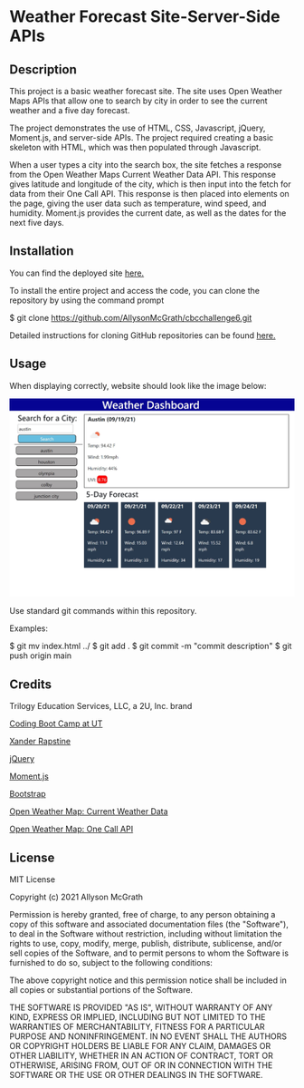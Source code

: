 # Weather Forecast Site-Server-Side APIs

## Description

This project is a basic weather forecast site. The site uses Open Weather Maps APIs that allow one to search by city in order to see the current weather and a five day forecast.

The project demonstrates the use of HTML, CSS, Javascript, jQuery, Moment.js, and server-side APIs. The project required creating a basic skeleton with HTML, which was then populated through Javascript.

When a user types a city into the search box, the site fetches a response from the Open Weather Maps Current Weather Data API. This response gives latitude and longitude of the city, which is then input into the fetch for data from their One Call API. This response is then placed into elements on the page, giving the user data such as temperature, wind speed, and humidity. Moment.js provides the current date, as well as the dates for the next five days.

## Installation

You can find the deployed site [here.](https://allysonmcgrath.github.io/cbcchallenge6/)

To install the entire project and access the code, you can clone the repository by using the command prompt

$ git clone https://github.com/AllysonMcGrath/cbcchallenge6.git

Detailed instructions for cloning GitHub repositories can be found [here.](https://docs.github.com/en/github/creating-cloning-and-archiving-repositories/cloning-a-repository-from-github/cloning-a-repository)



## Usage

When displaying correctly, website should look like the image below:

![Website with weather forecast](assets/images/weathersite.JPG)

Use standard git commands within this repository.

Examples:

$ git mv index.html ../
$ git add .
$ git commit -m "commit description"
$ git push origin main

## Credits

Trilogy Education Services, LLC, a 2U, Inc. brand

[Coding Boot Camp at UT](https://github.com/the-Coding-Boot-Camp-at-UT)

[Xander Rapstine](https://github.com/Xandromus)

[jQuery](https://jquery.com/)

[Moment.js](https://momentjs.com/)

[Bootstrap](https://getbootstrap.com/)

[Open Weather Map: Current Weather Data](https://openweathermap.org/current)

[Open Weather Map: One Call API](https://openweathermap.org/api/one-call-api)


## License

MIT License

Copyright (c) 2021 Allyson McGrath

Permission is hereby granted, free of charge, to any person obtaining a copy
of this software and associated documentation files (the "Software"), to deal
in the Software without restriction, including without limitation the rights
to use, copy, modify, merge, publish, distribute, sublicense, and/or sell
copies of the Software, and to permit persons to whom the Software is
furnished to do so, subject to the following conditions:

The above copyright notice and this permission notice shall be included in all
copies or substantial portions of the Software.

THE SOFTWARE IS PROVIDED "AS IS", WITHOUT WARRANTY OF ANY KIND, EXPRESS OR
IMPLIED, INCLUDING BUT NOT LIMITED TO THE WARRANTIES OF MERCHANTABILITY,
FITNESS FOR A PARTICULAR PURPOSE AND NONINFRINGEMENT. IN NO EVENT SHALL THE
AUTHORS OR COPYRIGHT HOLDERS BE LIABLE FOR ANY CLAIM, DAMAGES OR OTHER
LIABILITY, WHETHER IN AN ACTION OF CONTRACT, TORT OR OTHERWISE, ARISING FROM,
OUT OF OR IN CONNECTION WITH THE SOFTWARE OR THE USE OR OTHER DEALINGS IN THE
SOFTWARE.
